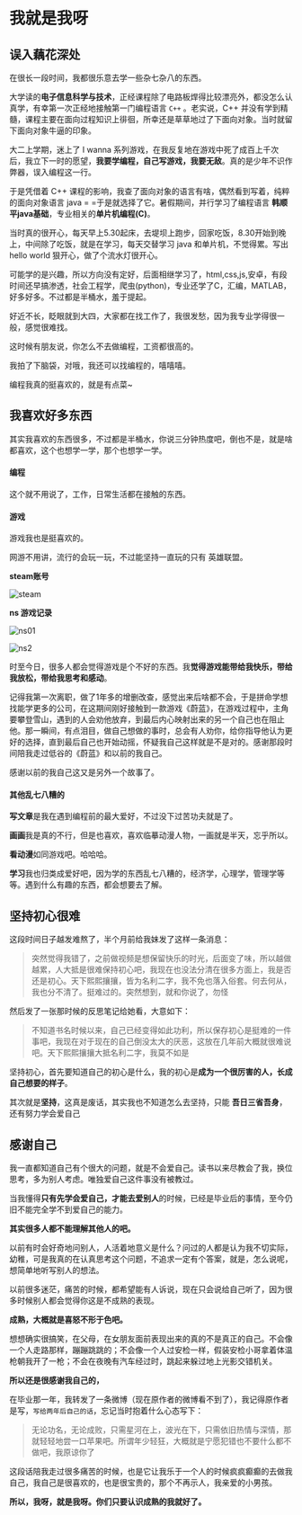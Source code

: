 # 我就是我呀

## 误入藕花深处

在很长一段时间，我都很乐意去学一些杂七杂八的东西。

大学读的**电子信息科学与技术**，正经课程除了电路板焊得比较漂亮外，都没怎么认真学，有幸第一次正经地接触第一门编程语言 `C++` 。老实说，C++ 并没有学到精髓，课程主要在面向过程知识上徘徊，所幸还是草草地过了下面向对象。当时就留下面向对象牛逼的印象。

大二上学期，迷上了 I wanna 系列游戏，在我反复地在游戏中死了成百上千次后，我立下一时的愿望，**我要学编程，自己写游戏，我要无敌**。真的是少年不识作弊器，误入编程这一行。

于是凭借着 C++ 课程的影响，我查了面向对象的语言有啥，偶然看到写着，纯粹的面向对象语言 java = =于是就选择了它。暑假期间，并行学习了编程语言 **韩顺平java基础**，专业相关的**单片机编程(C)**。

当时真的很开心，每天早上5.30起床，去堤坝上跑步，回家吃饭，8.30开始到晚上，中间除了吃饭，就是在学习，每天交替学习 java 和单片机，不觉得累。写出hello world 狠开心，做了个流水灯很开心。

可能学的是兴趣，所以方向没有定好，后面相继学习了，html,css,js,安卓，有段时间还早搞渗透，社会工程学，爬虫(python)，专业还学了C，汇编，MATLAB，好多好多。不过都是半桶水，羞于提起。

好近不长，眨眼就到大四，大家都在找工作了，我很发愁，因为我专业学得很一般，感觉很难找。

这时候有朋友说，你怎么不去做编程，工资都很高的。

我拍了下脑袋，对哦，我还可以找编程的，嘻嘻嘻。

编程我真的挺喜欢的，就是有点菜~



## 我喜欢好多东西

其实我喜欢的东西很多，不过都是半桶水，你说三分钟热度吧，倒也不是，就是啥都喜欢，这个也想学一学，那个也想学一学。



#### 编程

这个就不用说了，工作，日常生活都在接触的东西。



#### 游戏

游戏我也是挺喜欢的。

网游不用讲，流行的会玩一玩，不过能坚持一直玩的只有 英雄联盟。

**steam账号**

![steam](https://raw.githubusercontent.com/XuZhuohao/picture/master/other/book/who%20am%20I/steam-game.jpg)

**ns 游戏记录**

![ns01](https://raw.githubusercontent.com/XuZhuohao/picture/master/other/book/who%20am%20I/game-ns01.jpg)

![ns2](https://raw.githubusercontent.com/XuZhuohao/picture/master/other/book/who%20am%20I/game-ns02.jpg)



时至今日，很多人都会觉得游戏是个不好的东西。我**觉得游戏能带给我快乐，带给我放松，带给我思考和感动**。

记得我第一次离职，做了1年多的增删改查，感觉出来后啥都不会，于是拼命学想找能学更多的公司，在这期间刚好接触到一款游戏《蔚蓝》，在游戏过程中，主角要攀登雪山，遇到的人会劝他放弃，到最后内心映射出来的另一个自己也在阻止他。那一瞬间，有点泪目，做自己想做的事时，总会有人劝你，给你指导他认为更好的选择，直到最后自己也开始动摇，怀疑我自己这样就是不是对的。感谢那段时间陪我走过低谷的《蔚蓝》和以前的我自己。

感谢以前的我自己这又是另外一个故事了。



#### 其他乱七八糟的

**写文章**是我在遇到编程前的最大爱好，不过没下过苦功夫就是了。

**画画**我是真的不行，但是也喜欢，喜欢临摹动漫人物，一画就是半天，忘乎所以。

**看动漫**如同游戏吧。哈哈哈。

**学习**我也归类成爱好吧，因为学的东西乱七八糟的，经济学，心理学，管理学等等。遇到什么有趣的东西，都会想要去了解。





## 坚持初心很难

这段时间日子越发难熬了，半个月前给我妹发了这样一条消息：

> 突然觉得我错了，之前做视频是想保留快乐的时光，后面变了味，所以越做越累，人大抵是很难保持初心吧，我现在也没法分清在很多方面上，我是否还是初心。天下熙熙攘攘，皆为名利二字，我不免也落入俗套。何去何从，我也分不清了。挺难过的。突然想到，就和你说了，勿怪

然后发了一张那时候的反思笔记给她看，大意如下：

> 不知道书名时候以来，自己已经变得如此功利，所以保存初心是挺难的一件事吧，我现在对于现在的自己倒没太大的厌恶，这放在几年前大概就很难说吧。天下熙熙攘攘大抵名利二字，我莫不如是

坚持初心，首先要知道自己的初心是什么，我的初心是**成为一个很厉害的人，长成自己想要的样子**。

其次就是**坚持**，这真是废话，其实我也不知道怎么去坚持，只能 **吾日三省吾身**，还有努力学会爱自己



## 感谢自己

我一直都知道自己有个很大的问题，就是不会爱自己。读书以来尽教会了我，换位思考，多为别人考虑。唯独爱自己这件事没有被教过。

当我懂得**只有先学会爱自己，才能去爱别人**的时候，已经是毕业后的事情，至今仍旧不能完全学不到爱自己的能力。

**其实很多人都不能理解其他人的吧。**

以前有时会好奇地问别人，人活着地意义是什么？问过的人都是认为我不切实际，幼稚，可是我真的在认真思考这个问题，不追求一定有个答案，就是，怎么说呢，想简单地听写别人的想法。

以前很多迷茫，痛苦的时候，都希望能有人诉说，现在只会说给自己听了，因为很多时候别人都会觉得你这是不成熟的表现。

**成熟，大概就是喜怒不形于色吧。**

想想确实很搞笑，在父母，在女朋友面前表现出来的真的不是真正的自己。不会像一个人走路那样，蹦蹦跳跳的；不会像一个人过安检一样，假装安检小哥拿着体温枪朝我开了一枪；不会在夜晚有汽车经过时，跳起来躲过地上光影交错机关。

**所以还是很感谢我自己的，**

在毕业那一年，我转发了一条微博（现在原作者的微博看不到了），我记得原作者是写，`写给两年后自己的话`，忘记当时抱着什么心态写下：

> 无论功名，无论成败，只需星河在上，波光在下，只需依旧热情与深情，那就轻轻地尝一口苹果吧。所谓年少轻狂，大概就是宁愿犯错也不要什么都不做吧，我原谅你了

这段话陪我走过很多痛苦的时候，也是它让我乐于一个人的时候疯疯癫癫的去做我自己，我自己是很喜欢的，也是很宝贵的，那个不再示人，我亲爱的小男孩。



**所以，我呀，就是我呀。你们只要认识成熟的我就好了。**



















